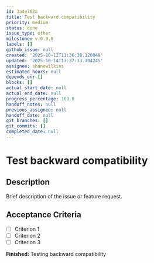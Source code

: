 ```yaml
---
id: 3a4e762a
title: Test backward compatibility
priority: medium
status: done
issue_type: other
milestone: v.0.9.0
labels: []
github_issue: null
created: '2025-10-12T11:36:38.120849'
updated: '2025-10-14T13:37:33.304245'
assignee: shanewilkins
estimated_hours: null
depends_on: []
blocks: []
actual_start_date: null
actual_end_date: null
progress_percentage: 100.0
handoff_notes: null
previous_assignee: null
handoff_date: null
git_branches: []
git_commits: []
completed_date: null
---
```


# Test backward compatibility

## Description

Brief description of the issue or feature request.

## Acceptance Criteria

- [ ] Criterion 1
- [ ] Criterion 2
- [ ] Criterion 3

**Finished:** Testing backward compatibility